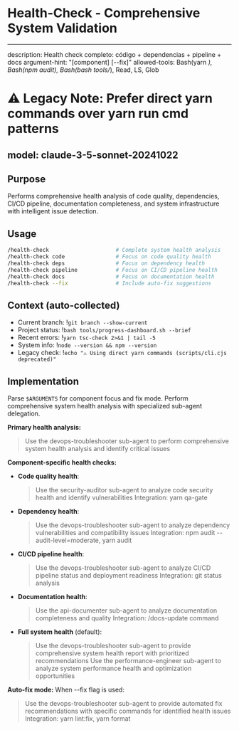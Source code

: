 # Health-Check - Comprehensive System Validation

---
description: Health check completo: código + dependencias + pipeline + docs
argument-hint: "[component] [--fix]"
allowed-tools: Bash(yarn *), Bash(npm audit), Bash(bash tools/*), Read, LS, Glob
# ⚠️ Legacy Note: Prefer direct yarn commands over yarn run cmd patterns
model: claude-3-5-sonnet-20241022
---

## Purpose
Performs comprehensive health analysis of code quality, dependencies, CI/CD pipeline, documentation completeness, and system infrastructure with intelligent issue detection.

## Usage
```bash
/health-check                     # Complete system health analysis
/health-check code                # Focus on code quality health
/health-check deps                # Focus on dependency health  
/health-check pipeline            # Focus on CI/CD pipeline health
/health-check docs                # Focus on documentation health
/health-check --fix               # Include auto-fix suggestions
```

## Context (auto-collected)
- Current branch: !`git branch --show-current`
- Project status: !`bash tools/progress-dashboard.sh --brief`
- Recent errors: !`yarn tsc-check 2>&1 | tail -5`
- System info: !`node --version && npm --version`
- Legacy check: !`echo "⚠️ Using direct yarn commands (scripts/cli.cjs deprecated)"`

## Implementation

Parse `$ARGUMENTS` for component focus and fix mode. Perform comprehensive system health analysis with specialized sub-agent delegation.

**Primary health analysis:**
> Use the devops-troubleshooter sub-agent to perform comprehensive system health analysis and identify critical issues

**Component-specific health checks:**

- **Code quality health**:
  > Use the security-auditor sub-agent to analyze code security health and identify vulnerabilities
  Integration: yarn qa-gate

- **Dependency health**:
  > Use the devops-troubleshooter sub-agent to analyze dependency vulnerabilities and compatibility issues
  Integration: npm audit --audit-level=moderate, yarn audit

- **CI/CD pipeline health**:
  > Use the devops-troubleshooter sub-agent to analyze CI/CD pipeline status and deployment readiness
  Integration: git status analysis

- **Documentation health**:
  > Use the api-documenter sub-agent to analyze documentation completeness and quality
  Integration: /docs-update command

- **Full system health** (default):
  > Use the devops-troubleshooter sub-agent to provide comprehensive system health report with prioritized recommendations
  > Use the performance-engineer sub-agent to analyze system performance health and optimization opportunities

**Auto-fix mode:**
When --fix flag is used:
> Use the devops-troubleshooter sub-agent to provide automated fix recommendations with specific commands for identified health issues
Integration: yarn lint:fix, yarn format
```